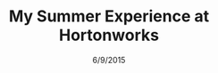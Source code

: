 ---
layout: post
title: My Summer Experience at Hortonworks
tags: [hortonworks, professional, experience, rutgers, internship, software, engineering, software engineer, ]
permalink: blog/professional/my-experience-at-hortonworks
date: 6/9/2015
Author: Zac Blanco
---